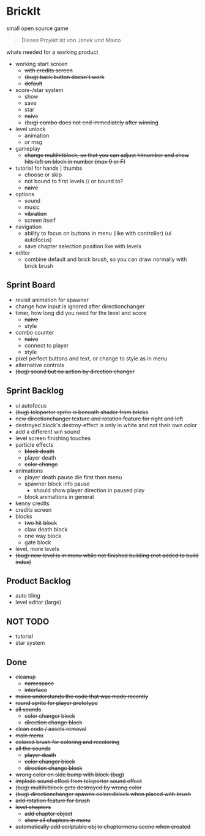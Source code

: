 # BrickIt
small open source game

> Dieses Projekt ist von
> Janek und Maico

whats needed for a working product
- working start screen
	- ~~with credits screen~~
	- ~~(bug) back button doesn't work~~
	- ~~default~~
- score-/star system
    - show
    - save
    - star
    - ~~naive~~
	- ~~(bug) combo does not end immediately after winning~~
- level unlock
	- animation
	- or msg
- gameplay
	- ~~change multihitblock, so that you can adjust hitnumber and show hits left on block in number (max 9 or F)~~
- tutorial for hands | thumbs
	- choose or skip
	- not bound to first levels // or bound to?
	- ~~naive~~
- options
	- sound
	- music
	- ~~vibration~~
	- screen itself
- navigation
	- ability to focus on buttons in menu (like with controller) (ui autofocus)
	- save chapter selection position like with levels
- editor
	- combine default and brick brush, so you can draw normally with brick brush


## Sprint Board
- revisit animation for spawner
- change how input is ignored after directionchanger
- timer, how long did you need for the level and score
	- ~~naive~~
	- style
- combo counter
	- ~~naive~~
	- connect to player
	- style
- pixel perfect buttons and text, or change to style as in menu
- alternative controls
- ~~(bug) sound but no action by direction changer~~

## Sprint Backlog
- ui autofocus
- ~~(bug) teleporter sprite is beneath shader from bricks~~
- ~~new directionchanger texture and rotation feature for right and left~~
- destroyed block's destroy-effect is only in white and not their own color
- add a different win sound
- level screen finishing touches
- particle effects
	- ~~block death~~
	- player death
	- ~~color change~~
- animations
	- player death pause
	  die first then menu
	- spawner block info pause
		- should show player direction
		  in paused play
    - block animations in general
- kenny credits
- credits screen
- blocks
	- ~~two hit block~~
	- claw death block
	- one way block
	- gate block
- level, more levels
- ~~(bug) new level is in menu while not finished building (not added to build index)~~

## Product Backlog
- auto tiling
- level editor (large)

## NOT TODO
- tutorial
- star system


## Done
- ~~cleanup~~
	- ~~namespace~~
	- ~~interface~~
- ~~maico understands the code that was made recently~~
- ~~round sprite for player prototype~~
- ~~all sounds~~
	- ~~color changer block~~
	- ~~direction change block~~
- ~~clean code / assets removal~~
- ~~main menu~~
- ~~colored brush for coloring and recoloring~~
- ~~all the sounds~~
	- ~~player death~~
	- ~~color changer block~~
	- ~~direction change block~~
- ~~wrong color on side bump with block (bug)~~
- ~~implode sound effect from teleporter sound effect~~
- ~~(bug) multihitblock gets destroyed by wrong color~~
- ~~(bug) directionchanger spawns coloredblock when placed with brush~~
- ~~add rotation feature for brush~~
- ~~level chapters~~
	- ~~add chapter object~~
	- ~~show all chapters in menu~~
- ~~automatically add scriptable obj to chaptermenu scene when created~~
